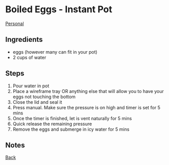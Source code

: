 # Boiled Eggs - Instant Pot
[Personal](../../readme.md)

## Ingredients

- eggs (however many can fit in your pot)
- 2 cups of water

## Steps

1. Pour water in pot
2. Place a wireframe tray OR anything else that will allow you to have your eggs not touching the bottom
3. Close the lid and seal it
4. Press manual. Make sure the pressure is on high and timer is set for 5 mins
5. Once the timer is finished, let is vent naturally for 5 mins
6. Quick release the remaining pressure
7. Remove the eggs and submerge in icy water for 5 mins

## Notes

[Back](../readme.md)